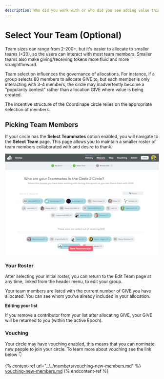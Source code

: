 ```yaml
---
description: Who did you work with or who did you see adding value this Epoch
---
```


# Select Your Team (Optional)

Team sizes can range from 2-200+, but it's easier to allocate to smaller teams (<20), so the users can interact with most team members. Smaller teams also make giving/receiving tokens more fluid and more straightforward.

Team selection influences the governance of allocations. For instance, if a group selects 80 members to allocate GIVE to, but each member is only interacting with 3-4 members, the circle may inadvertently become a "popularity contest" rather than allocation GIVE where value is being created.

The incentive structure of the Coordinape circle relies on the appropriate selection of members.

## Picking Team Members

If your circle has the **Select Teammates** option enabled, you will navigate to the **Select Team** page. This page allows you to maintain a smaller roster of team members collaborated with and desire to thank.



![On this page, you may select any number of contributors, sort, or search to find those you have interacted with the most.](<../../../.gitbook/assets/image (44).png>)

### **Your Roster**

After selecting your initial roster, you can return to the Edit Team page at any time, linked from the header menu, to edit your group.

Your team members are listed with the current number of GIVE you have allocated. You can see whom you’ve already included in your allocation.

**Editing your list**

If you remove a contributor from your list after allocating GIVE, your GIVE will be returned to you (within the active Epoch).

### Vouching

Your circle may have vouching enabled, this means that you can nominate new people to join your circle. To learn more about vouching see the link below 👇

{% content-ref url="../../members/vouching-new-members.md" %}
[vouching-new-members.md](../../members/vouching-new-members.md)
{% endcontent-ref %}
